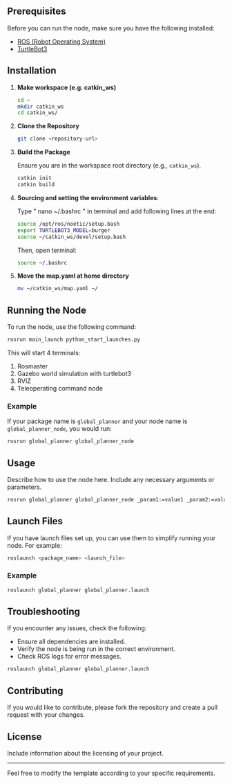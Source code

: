 ## Prerequisites

Before you can run the node, make sure you have the following installed:
- [ROS (Robot Operating System)](http://wiki.ros.org/ROS/Installation)
- [TurtleBot3](https://emanual.robotis.com/docs/en/platform/turtlebot3/quick-start/)

## Installation

1.  **Make workspace (e.g. catkin_ws)**

     ```bash
    cd ~
    mkdir catkin_ws
    cd catkin_ws/
    
    ```

2.  **Clone the Repository**

    ```bash
    git clone <repository-url>
    ```

3. **Build the Package**

    Ensure you are in the workspace root directory (e.g., `catkin_ws`).

    ```bash
    catkin init
    catkin build
    ```
4. **Sourcing and setting the environment variables**:

     Type " nano ~/.bashrc " in terminal and add following lines at the end:

     ```bash
    source /opt/ros/noetic/setup.bash
     export TURTLEBOT3_MODEL=burger
     source ~/catkin_ws/devel/setup.bash
    ```

     Then, open terminal:
     ```bash
    source ~/.bashrc
    ```
        

6.  **Move the map.yaml at home directory**
    
    ```bash
    mv ~/catkin_ws/map.yaml ~/
    ```
    
## Running the Node

To run the node, use the following command:

```bash
rosrun main_launch python_start_launches.py 
```
This will start 4 terminals:
1. Rosmaster
2. Gazebo world simulation with turtlebot3
3. RVIZ
4. Teleoperating command node


### Example

If your package name is `global_planner` and your node name is `global_planner_node`, you would run:

```bash
rosrun global_planner global_planner_node
```

## Usage

Describe how to use the node here. Include any necessary arguments or parameters.

```bash
rosrun global_planner global_planner_node _param1:=value1 _param2:=value2
```

## Launch Files

If you have launch files set up, you can use them to simplify running your node. For example:

```bash
roslaunch <package_name> <launch_file>
```

### Example

```bash
roslaunch global_planner global_planner.launch
```

## Troubleshooting

If you encounter any issues, check the following:
- Ensure all dependencies are installed.
- Verify the node is being run in the correct environment.
- Check ROS logs for error messages.

```bash
roslaunch global_planner global_planner.launch
```

## Contributing

If you would like to contribute, please fork the repository and create a pull request with your changes.

## License

Include information about the licensing of your project.

---

Feel free to modify the template according to your specific requirements.

